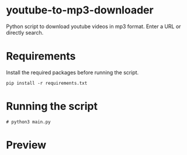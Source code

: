 # youtube-to-mp3-downloader
Python script to download youtube videos in mp3 format. Enter a URL or directly search.

# Requirements
Install the required packages before running the script.

```pip install -r requirements.txt```

# Running the script
```# python3 main.py ```

# Preview
